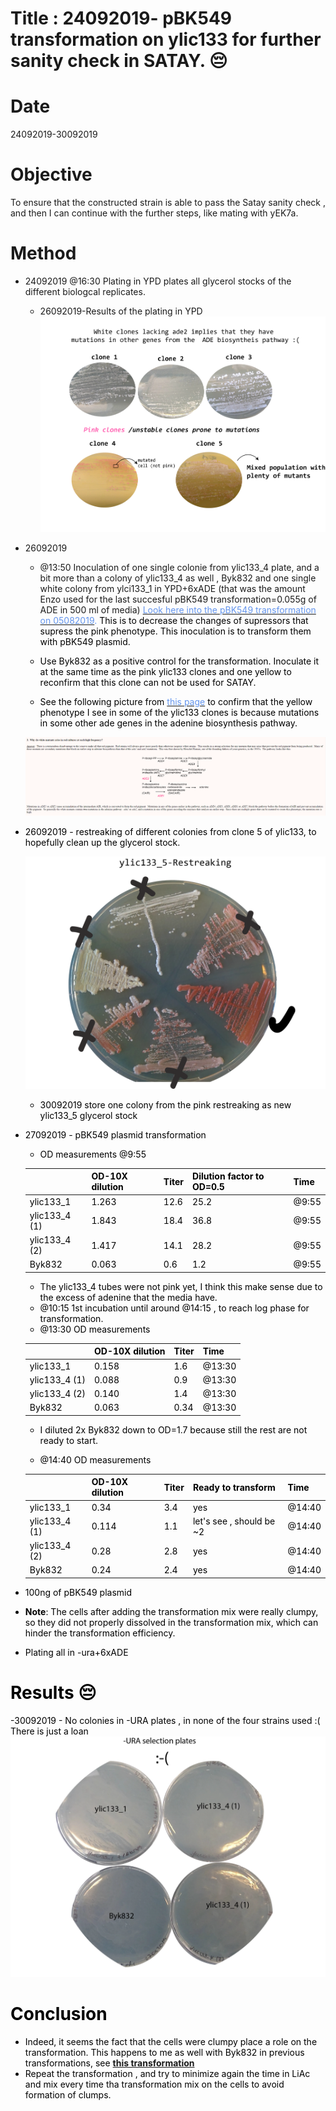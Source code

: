 # Title : 24092019- pBK549 transformation on ylic133 for further sanity check in SATAY. :pensive:

# Date
24092019-30092019

# Objective
To ensure that the constructed strain is able to pass the Satay sanity check , and then I can continue with the further steps, like mating with yEK7a.

# Method
- 24092019 @16:30 Plating in YPD plates all glycerol stocks of the different biologcal replicates.
  - 26092019-Results of the plating in YPD
   ![](../images/27092019-glycerol-stocks-ylic133-all.png)
- 26092019
  - @13:50 Inoculation of one single colonie from ylic133_4 plate, and a bit more than a colony of ylic133_4 as well , Byk832 and one single white colony from ylci133_1 in YPD+6xADE (that was the amount Enzo used for the last succesful pBK549 transformation=0.055g of ADE in 500 ml of media) [<font color='CornflowerBlue'> Look here into the pBK549 transformation on 05082019](../2019-08/2019-08-05_Exp-Byk832-transformation-with-pBK549.md). <font color='black'> This is to decrease the changes of supressors that supress the pink phenotype. This inoculation is to transform them with pBK549 plasmid.
  - Use Byk832 as a positive control for the transformation. Inoculate it at the same time as the pink ylic133 clones and one yellow to reconfirm that this clone can not be used for SATAY.

  - See the following picture from [<font color='CornflowerBlue'> this page](https://www.phys.ksu.edu/gene/GENEFAQ.html) <font color='black'> to confirm that the yellow phenotype I see in some of the ylic133 clones is because mutations in some other ade genes in the adenine biosynthesis pathway.

  ![](../images/ade2-supressor-mutations.png)
- 26092019 - restreaking of different colonies from clone 5 of ylic133, to hopefully clean up the glycerol stock.

   ![](../images/re-streaking-ylic133-5-30092019.png)
   - 30092019 store one colony from the pink restreaking as new ylic133_5 glycerol stock
- 27092019 - pBK549 plasmid transformation
  - OD measurements @9:55

  |   | OD-10X dilution |Titer   |Dilution factor to OD=0.5   |Time|
  |---|---|---|---|---|
  | ylic133_1  |1.263  | 12.6  | 25.2  | @9:55 |
  | ylic133_4 (1)  |1.843   |18.4  | 36.8  | @9:55 |
  | ylic133_4 (2)  |1.417   | 14.1  | 28.2  | @9:55 |
  | Byk832  |0.063  | 0.6  | 1.2  | @9:55 |
  - The ylic133_4 tubes were not pink yet, I think this make sense due to the excess of adenine that the media have.
  - @10:15 1st incubation until around @14:15 , to reach log phase for transformation.
  - @13:30 OD measurements

  |   | OD-10X dilution |Titer   |Time|
  |---|---|---|---|
  | ylic133_1  |0.158  | 1.6  |  @13:30 |
  | ylic133_4 (1)  |0.088  |0.9 |  @13:30  |
  | ylic133_4 (2)  |0.140   | 1.4  |  @13:30  |
  | Byk832  |0.063  | 0.34  | @13:30  |
  - I diluted 2x Byk832 down to OD=1.7 because still the rest are not ready to start.

  - @14:40 OD measurements

  |   | OD-10X dilution |Titer   |Ready to transform |Time|
  |---|---|---|---|---|
  | ylic133_1  |0.34  | 3.4  |yes | @14:40 |
  | ylic133_4 (1)  |0.114  |1.1 | let's see , should be ~2  | @14:40  |
  | ylic133_4 (2)  |0.28   | 2.8  | yes | @14:40  |
  | Byk832  |0.24  | 2.4  | yes | @14:40  |

- 100ng of pBK549 plasmid
- **Note**: The cells after adding the transformation mix were really clumpy, so they did not properly dissolved in the transformation mix, which can hinder the transformation efficiency.
- Plating all in -ura+6xADE
# Results :pensive:
-30092019 - No colonies in -URA plates , in none of the four strains used :( There is just a loan
![](../images/30092019-ylic133+pbk549-results-not-good.png)
# Conclusion
- Indeed, it seems the fact that the cells were clumpy place a role on the transformation. This happens to me as well with Byk832 in previous transformations, see [**this transformation**](../2019-07/2019-07-10_Byk832-transformation-pBk549.md)
- Repeat the transformation , and try to minimize again the time in LiAc and mix every time tha transformation mix on the cells to avoid formation of clumps.
